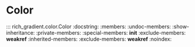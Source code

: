 # Color

::: rich_gradient.color.Color
    :docstring:
    :members:
    :undoc-members:
    :show-inheritance:
    :private-members:
    :special-members: __init__
    :exclude-members: __weakref__
    :inherited-members:
    :exclude-members: __weakref__
    :noindex:
